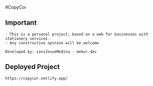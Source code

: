#CopyCor
## Important
```
- This is a personal project, based on a web for businesses with stationery services.
- Any constructive opinion will be welcome

Developed by: LeviJosueMedina - mebur.dev
```
## Deployed Project
```
https://copycor.netlify.app/
```
 

